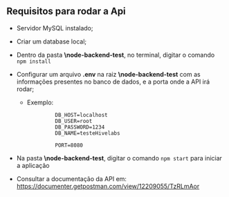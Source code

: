## Requisitos para rodar a Api

-  Servidor MySQL instalado;

-  Criar um database local;

-  Dentro da pasta **\node-backend-test**, no terminal, digitar o comando `npm install`

-  Configurar um arquivo **.env** na raiz **\node-backend-test** com as informações presentes no banco de dados, e a porta onde a API irá rodar;
     - Exemplo:
					
					DB_HOST=localhost
					DB_USER=root
					DB_PASSWORD=1234
					DB_NAME=testeHivelabs
         	
					PORT=8080

- Na pasta **\node-backend-test**, digitar o comando `npm start` para iniciar a aplicação

- Consultar a documentação da API em: https://documenter.getpostman.com/view/12209055/TzRLmAor
